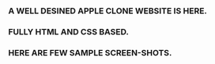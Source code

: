### A WELL DESINED APPLE CLONE WEBSITE IS HERE.
### FULLY HTML AND CSS BASED.
### HERE ARE FEW SAMPLE SCREEN-SHOTS.